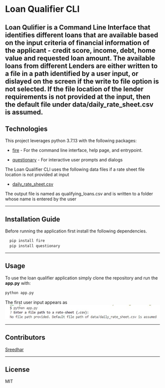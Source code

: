 # Loan Qualifier CLI

Loan Qulifier is a Command Line Interface that identifies different loans that are available based on the input criteria of financial information of the applicant - credit score, income, debt, home value and requested loan amount.
The available loans from different Lenders are either written to a file in a path identified by a user input, or dislayed on the screen if the write to file option is not selected. If the file location of the lender requirements is not provided at the input, then the default file under data/daily_rate_sheet.csv is assumed.
---

## Technologies

This project leverages python 3.7.13 with the following packages:

* [fire](https://github.com/google/python-fire) - For the command line interface, help page, and entrypoint.

* [questionary](https://github.com/tmbo/questionary) - For interactive user prompts and dialogs

The Loan Qualifier CLI uses the following data files if a rate sheet file location is not provided at input
* [daily_rate_sheet.csv](data/daily_rate_sheet.csv)

The output file is named as qualifying_loans.csv and is written to a folder whose name is entered by the user

---

## Installation Guide

Before running the application first install the following dependencies.

```python
  pip install fire
  pip install questionary
```

---

## Usage

To use the loan qualifier application simply clone the repository and run the **app.py** with:

```python
python app.py
```
The first user input appears as
![rate sheet default value illustration](images/rate_sheet_default.jpg)

---

## Contributors

[Sreedhar](j_sreedhar@yahoo.com)

---

## License

MIT
